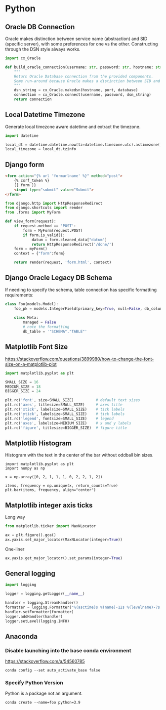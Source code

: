 # Python

## Oracle DB Connection

Oracle makes distinction between service name (abstraction) and SID (specific server), with some preferences for one vs the other.
Constructing through the DSN style always works.

```python
import cx_Oracle

def build_oracle_connection(username: str, password: str, hostname: str, port: int, database: str) -> cx_Oracle.Connection:
    """
    Return Oracle Database connection from the provided components.
    Some run-around because Oracle makes a distinction between SID and service name. Constructing a dsn_string always works.
    """
    dsn_string = cx_Oracle.makedsn(hostname, port, database)
    connection = cx_Oracle.connect(username, password, dsn_string)
    return connection
```

## Local Datetime Timezone

Generate local timezone aware datetime and extract the timezone.

```python
import datetime

local_dt = datetime.datetime.now(tz=datetime.timezone.utc).astimezone()
local_timezone = local_dt.tzinfo
```


## Django form

```html
<form action="{% url 'formurlname' %}" method="post">
    {% csrf_token %}
    {{ form }}
    <input type="submit" value="Submit">
</form>
```

```python
from django.http import HttpResponseRedirect
from django.shortcuts import render
from .forms import MyForm

def view_form(request):
    if request.method == 'POST':
        form = MyForm(request.POST)
        if form.is_valid():
            datum = form.cleaned_data["datum"]
            return HttpResponseRedirect('/done/')
    form = myForm()
    context = {"form":form}

    return render(request, 'form.html', context)
```

## Django Oracle Legacy DB Schema

If needing to specify the schema, table connection has specific formatting requirements:

```python
class Foo(models.Model):
	foo_pk = models.IntegerField(primary_key=True, null=False, db_column="ridiculous_legacy_name)
	
	class Meta:
		managed = False
		# note the formatting
		db_table = '"SCHEMA"."TABLE"'
```

## Matplotlib Font Size

https://stackoverflow.com/questions/3899980/how-to-change-the-font-size-on-a-matplotlib-plot

```python
import matplotlib.pyplot as plt

SMALL_SIZE = 16
MEDIUM_SIZE = 18
BIGGER_SIZE = 24

plt.rc('font', size=SMALL_SIZE)          # default text sizes
plt.rc('axes', titlesize=SMALL_SIZE)     # axes title
plt.rc('xtick', labelsize=SMALL_SIZE)    # tick labels
plt.rc('ytick', labelsize=SMALL_SIZE)    # tick labels
plt.rc('legend', fontsize=SMALL_SIZE)    # legend
plt.rc('axes', labelsize=MEDIUM_SIZE)    # x and y labels
plt.rc('figure', titlesize=BIGGER_SIZE)  # figure title
```

## Matplotlib Histogram

Histogram with the text in the center of the bar without oddball bin sizes.

```
import matplotlib.pyplot as plt
import numpy as np

x = np.array([0, 2, 1, 1, 1, 0, 2, 2, 1, 2])

items, frequency = np.unique(x, return_counts=True)
plt.bar(items, frequency, align="center")
```


## Matplotlib integer axis ticks

Long way
```python
from matplotlib.ticker import MaxNLocator

ax = plt.figure().gca()
ax.yaxis.set_major_locator(MaxNLocator(integer=True))
```

One-liner
```python
ax.yaxis.get_major_locator().set_params(integer=True)
```

## General logging

```python
import logging

logger = logging.getLogger(__name__)

handler = logging.StreamHandler()
formatter = logging.Formatter("%(asctime)s %(name)-12s %(levelname)-7s %(message)s")
handler.setFormatter(formatter)
logger.addHandler(handler)
logger.setLevel(logging.INFO)
```

## Anaconda

### Disable launching into the base conda environment

https://stackoverflow.com/a/54560785

`conda config --set auto_activate_base false`

### Specify Python Version

Python is a package not an argument.

`conda create --name=foo python=3.9`
